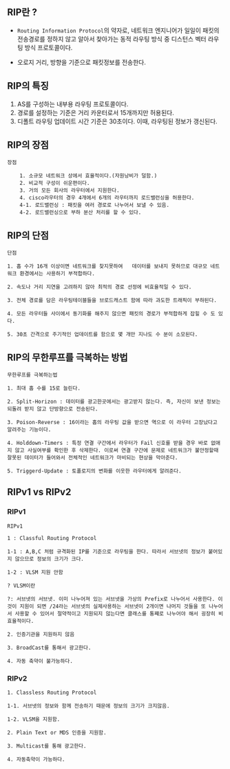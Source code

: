 ## RIP란 ?

* `Routing Information Protocol`의 약자로, 네트워크 엔지니어가 일일이 패킷의 전송경로를 정하지 않고 알아서 찾아가는 동적 라우팅 방식 중 디스턴스 벡터 라우팅 방식 프로토콜이다.

* 오로지 거리, 방향을 기준으로 패킷정보를 전송한다.

## RIP의 특징
1. AS를 구성하는 내부용 라우팅 프로토콜이다.
2. 경로를 설정하는 기준은 거리 카운터로서 15개까지만 허용된다.
3. 디폴트 라우팅 업데이트 시간 기준은 30초이다. 이때, 라우팅된 정보가 갱신된다.

## RIP의 장점
    장점
        
        1. 소규모 네트워크 상에서 효율적이다.(자원낭비가 덜함.)
        2. 비교적 구성이 쉬운편이다.
        3. 거의 모든 회사의 라우터에서 지원한다.
        4. cisco라우터의 경우 4개에서 6개의 라우터까지 로드밸런싱을 허용한다.
        4-1. 로드밸런싱 : 패킷을 여러 경로로 나누어서 보낼 수 있음.
        4-2. 로드밸런싱으로 부하 분산 처리를 할 수 있다.

## RIP의 단점
    단점
        
    1. 홉 수가 16개 이상이면 네트워크를 찾지못하여   데이터를 보내지 못하므로 대규모 네트워크 환경에서는 사용하기 부적합하다.

    2. 속도나 거리 지연을 고려하지 않아 최적의 경로 선정에 비효율적일 수 있다.

    3. 전체 경로를 담은 라우팅테이블들을 브로드캐스트 함에 따라 과도한 트래픽이 부하된다.

    4. 모든 라우터들 사이에서 동기화를 해주지 않으면 패킷의 경로가 부적합하게 잡힐 수 도 있다.

    5. 30초 간격으로 주기적인 업데이트를 함으로 몇 개만 지나도 수 분이 소모된다.


## RIP의 무한루프를 극복하는 방법

    무한루프를 극복하는법

    1. 최대 홉 수를 15로 늘린다.

    2. Split-Horizon : 데이터를 광고한곳에서는 광고받지 않는다. 즉, 자신이 보낸 정보는 되돌려 받지 않고 단방향으로 전송된다.

    3. Poison-Reverse : 16이라는 홉의 라우팅 값을 받으면 역으로 이 라우터 고장났다고 알려주는 기능이다.

    4. Holddown-Timers : 특정 연결 구간에서 라우터가 Fail 신호를 받을 경우 바로 없애지 않고 사실여부를 확인한 후 삭제한다. 이로써 연결 구간에 문제로 네트워크가 불안정할때 잘못된 데이터가 들어와서 전체적인 네트워크가 마비되는 현상을 막아준다.

    5. Triggerd-Update : 토폴로지의 변화를 이웃한 라우터에게 알려준다.

    
## RIPv1 vs RIPv2

### RIPv1

    RIPv1

    1 : Classful Routing Protocol

    1-1 : A,B,C 처럼 규격화된 IP를 기준으로 라우팅을 한다. 따라서 서브넷의 정보가 붙어있지 않으므로 정보의 크기가 크다.

    1-2 : VLSM 지원 안함

    ? VLSM이란 

    ?: 서브넷의 서브넷. 이미 나누어져 있는 서브넷을 가상의 Prefix로 나누어서 사용한다. 이것이 지원이 되면 /24라는 서브넷의 실제사용하는 서브넷이 2개이면 나머지 것들을 또 나누어서 사용할 수 있어서 절약적이고 지원되지 않는다면 클래스를 통쨰로 나누어야 해서 굉장히 비효율적이다.

    2. 인증기관을 지원하지 않음

    3. BroadCast를 통해서 광고한다.

    4. 자동 축약이 불가능하다.

### RIPv2
    
    1. Classless Routing Protocol

    1-1. 서브넷의 정보와 함께 전송하기 때문에 정보의 크기가 크지않음.

    1-2. VLSM을 지원함.

    2. Plain Text or MDS 인증을 지원함.

    3. Multicast를 통해 광고한다.

    4. 자동축약이 가능하다.

    